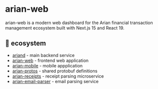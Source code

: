 # arian-web

arian-web is a modern web dashboard for the Arian financial transaction management ecosystem built with Next.js 15 and React 19.

## 🌱 ecosystem

- [ariand](https://github.com/xhos/ariand) - main backend service
- [arian-web](https://github.com/xhos/arian-web) - frontend web application
- [arian-mobile](https://github.com/xhos/arian-mobile) - mobile appplication
- [arian-protos](https://github.com/xhos/arian-protos) - shared protobuf definitions
- [arian-receipts](https://github.com/xhos/arian-receipts) - receipt parsing microservice
- [arian-email-parser](https://github.com/xhos/arian-email-parser) - email parsing service